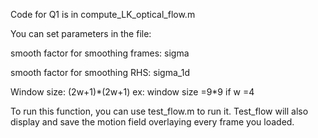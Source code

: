 Code for Q1 is in compute_LK_optical_flow.m

You can set parameters in the file:

smooth factor for smoothing frames: sigma

smooth factor for smoothing RHS: sigma_1d

Window size: (2w+1)*(2w+1) ex: window size =9\*9 if w =4



To run this function, you can use test_flow.m to run it. Test_flow will also display and save the motion field overlaying every frame you loaded.

